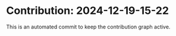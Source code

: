 # Contribution: 2024-12-19-15-22
This is an automated commit to keep the contribution graph active.
